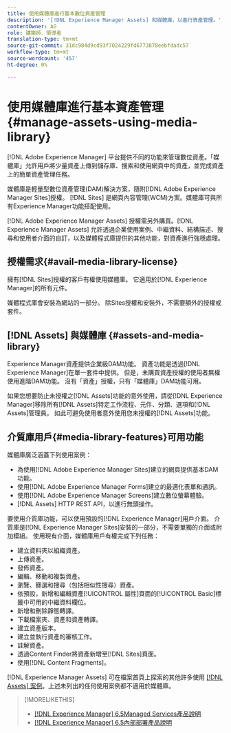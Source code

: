 ```yaml
---
title: 使用媒體庫進行基本數位資產管理
description: '[!DNL Experience Manager Assets] 和媒體庫，以進行資產管理。'
contentOwner: AG
role: 建築師、領導者
translation-type: tm+mt
source-git-commit: 31dc984d9cd93f7024229fd6773878eebfdadc57
workflow-type: tm+mt
source-wordcount: '457'
ht-degree: 0%

---
```



<!--

Define Media Lib
Define req for it
Define use cases
Define what is not included

-->

# 使用媒體庫進行基本資產管理{#manage-assets-using-media-library}

[!DNL Adobe Experience Manager] 平台提供不同的功能來管理數位資產。「媒體庫」允許用戶將少量資產上傳到儲存庫、搜索和使用網頁中的資產，並完成資產上的簡單資產管理任務。

媒體庫是輕量型數位資產管理(DAM)解決方案，隨附[!DNL Adobe Experience Manager Sites]授權。 [!DNL Sites] 是網頁內容管理(WCM)方案。媒體庫可與所有Experience Manager功能搭配使用。

[!DNL Adobe Experience Manager Assets] 授權需另外購買。[!DNL Experience Manager Assets] 允許透過企業使用案例、中繼資料、結構描述、搜尋和使用者介面的自訂，以及媒體程式庫提供的其他功能，對資產進行強穩處理。

## 授權需求{#avail-media-library-license}

擁有[!DNL Sites]授權的客戶有權使用媒體庫。 它適用於[!DNL Experience Manager]的所有元件。

媒體程式庫會安裝為網站的一部分。 除Sites授權和安裝外，不需要額外的授權或套件。

## [!DNL Assets] 與媒體庫  {#assets-and-media-library}

Experience Manager資產提供企業級DAM功能。 資產功能是透過[!DNL Experience Manager]在單一套件中提供。 但是，未購買資產授權的使用者無權使用進階DAM功能。 沒有「資產」授權，只有「媒體庫」DAM功能可用。

如果您想要防止未授權之[!DNL Assets]功能的意外使用，請從[!DNL Experience Manager]移除所有[!DNL Assets]特定工作流程、元件、分類、選項和[!DNL Assets]管理員。 如此可避免使用者意外使用您未授權的[!DNL Assets]功能。

## 介質庫用戶{#media-library-features}可用功能

媒體庫廣泛涵蓋下列使用案例：

* 為使用[!DNL Adobe Experience Manager Sites]建立的網頁提供基本DAM功能。
* 使用[!DNL Adobe Experience Manager Forms]建立的最適化表單和通訊。
* 使用[!DNL Adobe Experience Manager Screens]建立數位螢幕體驗。
* [!DNL Assets] HTTP REST API，以進行無頭操作。

<!-- TBD: Remove this after confirmation. May need to merge this list with the list provided by PMs.

* Basic metadata properties
* Tag management
* Version control
* Static renditions
* Projects, tasks, workflow authoring
* Activity stream (timeline)
* Query Builder (API)
* Marketing Cloud integration
* User interface customization and extension
* Comments and annotation
-->

要使用介質庫功能，可以使用預設的[!DNL Experience Manager]用戶介面。 介質庫是[!DNL Experience Manager Sites]安裝的一部分，不需要單獨的介面或附加模組。 使用現有介面，媒體庫用戶有權完成下列任務：

* 建立資料夾以組織資產。
* 上傳資產。
* 發佈資產。
* 編輯、移動和複製資產。
* 瀏覽、篩選和搜尋（包括相似性搜尋）資產。
* 依預設，新增和編輯資產[!UICONTROL 屬性]頁面的[!UICONTROL Basic]標籤中可用的中繼資料欄位。<!-- excluding Smart Tags -->
* 新增和刪除靜態轉譯。
* 下載檔案夾、資產和資產轉譯。
* 建立資產版本。
* 建立並執行資產的審核工作。
* 註解資產。
* 透過Content Finder將資產新增至[!DNL Sites]頁面。
* 使用[!DNL Content Fragments]。

<!-- TBD: Define exactly which basic Assets workflow are available for use with Media Library?
-->

[!DNL Experience Manager Assets] 可在檔案首頁上探索的其他許多使用 [[!DNL Assets] 案例](https://experienceleague.adobe.com/docs/experience-manager-65/assets/home.html)。上述未列出的任何使用案例都不適用於媒體庫。

>[!MORELIKETHIS]
>
>* [[!DNL Experience Manager] 6.5Managed Services產品說明](https://helpx.adobe.com/legal/product-descriptions/adobe-experience-manager-managed-services.html)
>* [[!DNL Experience Manager] 6.5內部部署產品說明](https://helpx.adobe.com/legal/product-descriptions/adobe-experience-manager-on-premise.html)


